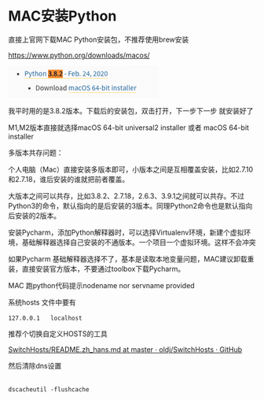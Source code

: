 # MAC安装Python



直接上官网下载MAC	Python安装包，不推荐使用brew安装

https://www.python.org/downloads/macos/

![image-20220703195200634](https://raw.githubusercontent.com/yinzhipeng123/Picture_Bed/main/202207031952710.png)

我平时用的是3.8.2版本。下载后的安装包，双击打开，下一步下一步 就安装好了



M1,M2版本直接就选择macOS 64-bit universal2 installer 或者 macOS 64-bit installer



多版本共存问题：

个人电脑（Mac）直接安装多版本即可，小版本之间是互相覆盖安装，比如2.7.10和2.7.18，谁后安装的谁就把前者覆盖。

大版本之间可以共存，比如3.8.2、2.7.18，2.6.3、3.9.1之间就可以共存。不过Python3的命令，默认指向的是后安装的3版本。同理Python2命令也是默认指向后安装的2版本。

安装Pycharm，添加Python解释器时，可以选择Virtualenv环境，新建个虚拟环境，基础解释器选择自己安装的不通版本。一个项目一个虚拟环境。这样不会冲突

如果Pycharm 基础解释器选择不了，基本是读取本地变量问题，MAC建议卸载重装，直接安装官方版本，不要通过toolbox下载Pycharm。

MAC 跑python代码提示nodename nor servname provided

系统hosts 文件中要有

```
127.0.0.1	localhost 
```

推荐个切换自定义HOSTS的工具

[SwitchHosts/README.zh_hans.md at master · oldj/SwitchHosts · GitHub](https://github.com/oldj/SwitchHosts/blob/master/README.zh_hans.md)

然后清除dns设置

```

dscacheutil -flushcache
```

